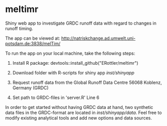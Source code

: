 # meltimr

Shiny web app to investigate GRDC runoff data with regard to changes in runoff timing.

The app can be viewed at: http://natriskchange.ad.umwelt.uni-potsdam.de:3838/melTim/


To run the app on your local machine, take the following steps:

1) Install R package: devtools::install_github("ERottler/meltimr")

2) Download folder with R-scripts for shiny app *inst/shinyapp*

3) Request runoff data from the Global Runoff Data Centre 56068 Koblenz, Germany (GRDC)

4) Set path to GRDC-files in 'server.R' Line 6

In order to get started without having GRDC data at hand, two synthetic data files in the GRDC-format are located in *inst/shinyapp/data*. Feel free to modify existing analytical tools and add new options and data sources.

